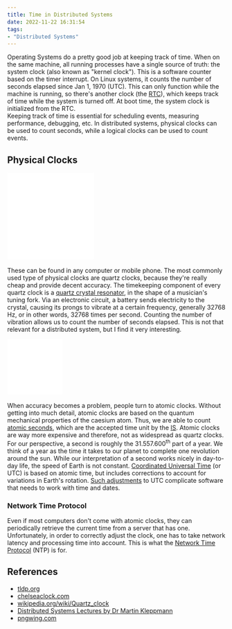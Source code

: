 ```yaml
---
title: Time in Distributed Systems
date: 2022-11-22 16:31:54
tags:
- "Distributed Systems"
---
```


Operating Systems do a pretty good job at keeping track of time. When on the same machine, all running processes have a
single source of truth: the system clock (also known as "kernel clock"). This is a software counter based on the timer
interrupt. On Linux systems, it counts the number of seconds elapsed since Jan 1, 1970 (UTC).
This can only function while the machine is running, so there's another clock (the
[RTC](https://en.wikipedia.org/wiki/Real-time_clock)), which keeps track of time while the system is turned off.
At boot time, the system clock is initialized from the RTC.  
Keeping track of time is essential for scheduling events, measuring performance, debugging, etc. In distributed
systems, physical clocks can be used to count seconds, while a logical clocks can be used to count events.

## Physical Clocks

![Physical Clock](https://raw.githubusercontent.com/apetenchea/cdroot/master/source/_posts/time-in-distributed-systems/media/physical-clock.png)

These can be found in any computer or mobile phone. The most commonly used type of physical clocks are quartz clocks,
because they're really cheap and provide decent accuracy. The timekeeping component of every quartz clock is a [quartz
crystal resonator](https://en.wikipedia.org/wiki/Quartz_clock#/media/File:Inside_QuartzCrystal-Tuningfork.jpg),
in the shape of a musician's tuning fork. Via an electronic circuit, a battery sends electricity to the crystal,
causing its prongs to vibrate at a certain frequency, generally 32768 Hz, or in other words, 32768 times per second.
Counting the number of vibration allows us to count the number of seconds elapsed. This is not that relevant for a
distributed system, but I find it very interesting.     

![Atom](https://raw.githubusercontent.com/apetenchea/cdroot/master/source/_posts/time-in-distributed-systems/media/atom.png)

When accuracy becomes a problem, people turn to atomic clocks. Without getting into much detail, atomic clocks are based
on the quantum mechanical properties of the caesium atom. Thus, we are able to count
[atomic seconds](https://www.britannica.com/technology/atomic-second), which are the accepted time unit by the
[IS](https://en.wikipedia.org/wiki/International_System_of_Units). Atomic clocks are way more expensive and therefore,
not as widespread as quartz clocks.     
For our perspective, a second is roughly the 31.557.600<sup>th</sup> part of a year. We think of a year as the time it takes to our
planet to complete one revolution around the sun. While our interpretation of a second works nicely in day-to-day
life, the speed of Earth is not constant. [Coordinated Universal Time](https://en.wikipedia.org/wiki/Coordinated_Universal_Time)
(or UTC) is based on atomic time, but includes corrections to account for variations in Earth's rotation. [Such
adjustments](https://en.wikipedia.org/wiki/Leap_second) to UTC complicate software that needs to work with time and
dates.

### Network Time Protocol

Even if most computers don't come with atomic clocks, they can periodically retrieve the current time from a server that
has one. Unfortunately, in order to correctly adjust the clock, one has to take network latency and processing time into
account. This is what the [Network Time Protocol](https://datatracker.ietf.org/doc/html/rfc5905) (NTP) is for.

## References

* [tldp.org](https://tldp.org/HOWTO/Clock-2.html)
* [chelseaclock.com](https://www.chelseaclock.com/blog/how-do-quartz-clocks-work)
* [wikipedia.org/wiki/Quartz_clock](https://en.wikipedia.org/wiki/Quartz_clock)
* [Distributed Systems Lectures by Dr Martin Kleppmann](https://www.cl.cam.ac.uk/teaching/2122/ConcDisSys/materials.html)
* [pngwing.com](https://www.pngwing.com)
